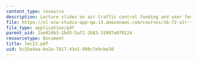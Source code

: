 ```yaml
---
content_type: resource
description: Lecture slides on air traffic control funding and user fees.
file: https://ol-ocw-studio-app-qa.s3.amazonaws.com/courses/16-72-air-traffic-control-fall-2006/bc55e4aabe2a7b1743e1890c7e9cbe38_lec13.pdf
file_type: application/pdf
parent_uid: 2ae02db3-1bd3-5af1-2683-31807e070124
resourcetype: Document
title: lec13.pdf
uid: bc55e4aa-be2a-7b17-43e1-890c7e9cbe38
---
```

